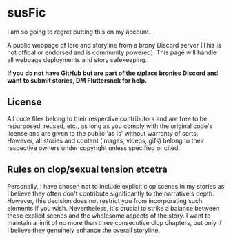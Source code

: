 # susFic

I am so going to regret putting this on my account.

A public webpage of lore and storyline from a brony Discord server (This is not offical or endorsed and is community powered). This page will handle all webpage deployments and story safekeeping.

**If you do not have GitHub but are part of the r/place bronies Discord and want to submit stories, DM Fluttersnek for help.**

## License

All code files belong to their respective contributors and are free to be repurposed, reused, etc., as long as you comply with the original code's license and are given to the public 'as is' without warranty of sorts. However, all stories and content (images, videos, gifs) belong to their respective owners under copyright unless specified or cited.


## Rules on clop/sexual tension etcetra

Personally, I have chosen not to include explicit clop scenes in my stories as I believe they often don't contribute significantly to the narrative's depth. However, this decision does not restrict you from incorporating such elements if you wish. Nevertheless, it's crucial to strike a balance between these explicit scenes and the wholesome aspects of the story. I want to maintain a limit of no more than three consecutive clop chapters, but only if I believe they genuinely enhance the overall storyline.


